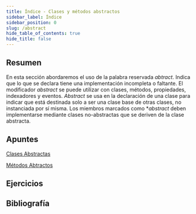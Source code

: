 ```yaml
---
title: Índice - Clases y métodos abstractos
sidebar_label: Índice
sidebar_position: 0
slug: /abstract
hide_table_of_contents: true
hide_title: false
---
```


## Resumen

En esta sección abordaremos el uso de la palabra reservada *abtract*. Indica que lo que se declara tiene una implementación incompleta o faltante. El modificador *abstract* se puede utilizar con clases, métodos, propiedades, indexadores y eventos. *Abstract* se usa en la declaración de una clase para indicar que está destinada solo a ser una clase base de otras clases, no instanciada por sí misma. Los miembros marcados como **abstract* deben implementarse mediante clases no-abstractas que se deriven de la clase abstracta.

## Apuntes

[Clases Abstractas](./Apuntes/00-clases-abstractas.md)

[Métodos Abtractos](./Apuntes/01-metodos-abstractos.md)


## Ejercicios


## Bibliografía

